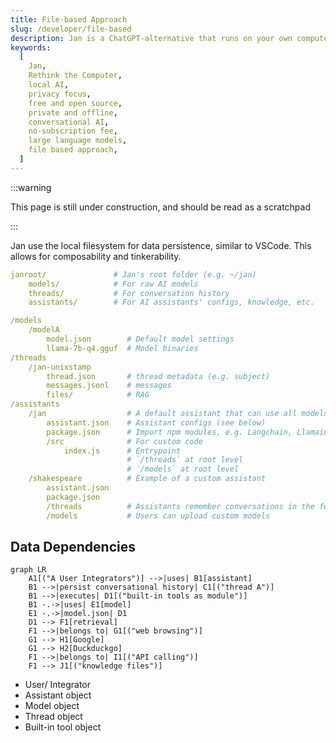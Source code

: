 ```yaml
---
title: File-based Approach
slug: /developer/file-based
description: Jan is a ChatGPT-alternative that runs on your own computer, with a local API server.
keywords:
  [
    Jan,
    Rethink the Computer,
    local AI,
    privacy focus,
    free and open source,
    private and offline,
    conversational AI,
    no-subscription fee,
    large language models,
    file based approach,
  ]
---
```


:::warning

This page is still under construction, and should be read as a scratchpad

:::

Jan use the local filesystem for data persistence, similar to VSCode. This allows for composability and tinkerability.

```yaml
janroot/               # Jan's root folder (e.g. ~/jan)
    models/            # For raw AI models
    threads/           # For conversation history
    assistants/        # For AI assistants' configs, knowledge, etc.
```

```yaml
/models
    /modelA
        model.json        # Default model settings
        llama-7b-q4.gguf  # Model binaries
/threads
    /jan-unixstamp
        thread.json       # thread metadata (e.g. subject)
        messages.jsonl    # messages
        files/            # RAG
/assistants
    /jan                  # A default assistant that can use all models
        assistant.json    # Assistant configs (see below)
        package.json      # Import npm modules, e.g. Langchain, Llamaindex
        /src              # For custom code
            index.js      # Entrypoint
                          # `/threads` at root level
                          # `/models` at root level
    /shakespeare          # Example of a custom assistant
        assistant.json
        package.json
        /threads          # Assistants remember conversations in the future
        /models           # Users can upload custom models
```

## Data Dependencies

```mermaid
graph LR
    A1[("A User Integrators")] -->|uses| B1[assistant]
    B1 -->|persist conversational history| C1[("thread A")]
    B1 -->|executes| D1[("built-in tools as module")]
    B1 -.->|uses| E1[model]
    E1 -.->|model.json| D1
    D1 --> F1[retrieval]
    F1 -->|belongs to| G1[("web browsing")]
    G1 --> H1[Google]
    G1 --> H2[Duckduckgo]
    F1 -->|belongs to| I1[("API calling")]
    F1 --> J1[("knowledge files")]
```

- User/ Integrator
- Assistant object
- Model object
- Thread object
- Built-in tool object
